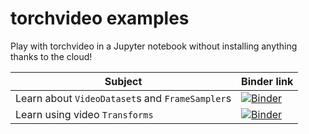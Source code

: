 # torchvideo examples

Play with torchvideo in a Jupyter notebook without installing anything thanks to the cloud!

| Subject | Binder link |
|---------|-------------|
| Learn about `VideoDataset`s and `FrameSampler`s | [![Binder](https://mybinder.org/badge_logo.svg)](https://mybinder.org/v2/gh/willprice/torchvideo/master?filepath=%2Fexamples%2Fdatasets.ipynb) |
| Learn using video `Transforms` | [![Binder](https://mybinder.org/badge_logo.svg)](https://mybinder.org/v2/gh/willprice/torchvideo/master?filepath=%2Fexamples%2Ftransforms.ipynb) |

